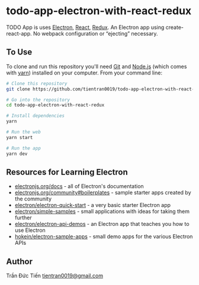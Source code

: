 # todo-app-electron-with-react-redux

TODO App is uses [Electron](http://electron.atom.io/), [React](https://facebook.github.io/react/), [Redux](https://github.com/reactjs/redux). An Electron app using create-react-app. No webpack configuration or “ejecting” necessary.


## To Use

To clone and run this repository you'll need [Git](https://git-scm.com) and [Node.js](https://nodejs.org/en/download/) (which comes with [yarn](https://yarnpkg.com/lang/en/)) installed on your computer. From your command line:

```bash
# Clone this repository
git clone https://github.com/tientran0019/todo-app-electron-with-react-redux.git

# Go into the repository
cd todo-app-electron-with-react-redux

# Install dependencies
yarn

# Run the web
yarn start

# Run the app
yarn dev
```

## Resources for Learning Electron

- [electronjs.org/docs](https://electronjs.org/docs) - all of Electron's documentation
- [electronjs.org/community#boilerplates](https://electronjs.org/community#boilerplates) - sample starter apps created by the community
- [electron/electron-quick-start](https://github.com/electron/electron-quick-start) - a very basic starter Electron app
- [electron/simple-samples](https://github.com/electron/simple-samples) - small applications with ideas for taking them further
- [electron/electron-api-demos](https://github.com/electron/electron-api-demos) - an Electron app that teaches you how to use Electron
- [hokein/electron-sample-apps](https://github.com/hokein/electron-sample-apps) - small demo apps for the various Electron APIs

## Author

Trần Đức Tiến <tientran0019@gmail.com>
